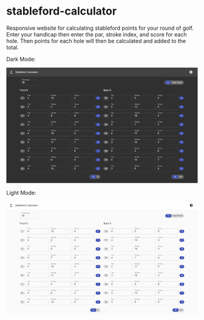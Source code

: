 # stableford-calculator

Responsive website for calculating stableford points for your round of golf. Enter your handicap then enter the par, stroke index, and score for each hole. Then points for each hole will then be calculated and added to the total.

Dark Mode:

![Dark Mode](./assets/dark.png)

Light Mode:

![Light Mode](./assets/light.png)

